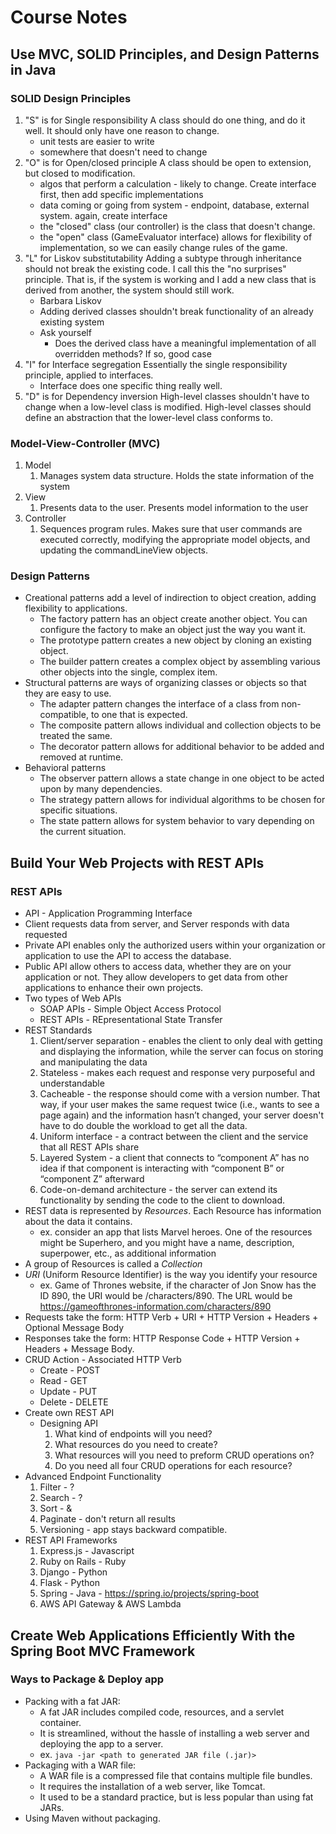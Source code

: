 # Course Notes

## Use MVC, SOLID Principles, and Design Patterns in Java

### SOLID Design Principles
1. "S" is for Single responsibility
   A class should do one thing, and do it well. It should only have one reason to change.
   - unit tests are easier to write
   - somewhere that doesn't need to change
2. "O" is for Open/closed principle
   A class should be open to extension, but closed to modification.
   - algos that perform a calculation - likely to change. Create interface first, then add specific implementations
   - data coming or going from system - endpoint, database, external system. again, create interface
   - the "closed" class (our controller) is the class that doesn't change.
   - the "open" class (GameEvaluator interface) allows for flexibility of implementation, so we can easily change rules of the game.
3. "L" for Liskov substitutability
   Adding a subtype through inheritance should not break the existing code. I call this the "no surprises" principle. That is, if the system is working and I add a new class that is derived from another, the system should still work.
   - Barbara Liskov
   - Adding derived classes shouldn't break functionality of an already existing system
   - Ask yourself
     - Does the derived class have a meaningful implementation of all overridden methods? If so, good case
4. "I" for Interface segregation
   Essentially the single responsibility principle, applied to interfaces.
   - Interface does one specific thing really well.
5. "D" is for Dependency inversion
   High-level classes shouldn't have to change when a low-level class is modified. High-level classes should define an abstraction that the lower-level class conforms to.

### Model-View-Controller (MVC)
1. Model
   1. Manages system data structure. Holds the state information of the system
2. View
   1. Presents data to the user. Presents model information to the user
3. Controller
   1. Sequences program rules. Makes sure that user commands are executed correctly, modifying the appropriate model objects, and updating the commandLineView objects.

### Design Patterns
- Creational patterns add a level of indirection to object creation, adding flexibility to applications.
  - The factory pattern has an object create another object. You can configure the factory to make an object just the way you want it.
  - The prototype pattern creates a new object by cloning an existing object.
  - The builder pattern creates a complex object by assembling various other objects into the single, complex item.
- Structural patterns are ways of organizing classes or objects so that they are easy to use.
  - The adapter pattern changes the interface of a class from non-compatible, to one that is expected.
  - The composite pattern allows individual and collection objects to be treated the same.
  - The decorator pattern allows for additional behavior to be added and removed at runtime.
- Behavioral patterns
  - The observer pattern allows a state change in one object to be acted upon by many dependencies.
  - The strategy pattern allows for individual algorithms to be chosen for specific situations.
  - The state pattern allows for system behavior to vary depending on the current situation.


## Build Your Web Projects with REST APIs

### REST APIs
- API - Application Programming Interface
- Client requests data from server, and Server responds with data requested
- Private API enables only the authorized users within your organization or application to use the API to access the database.
- Public API allow others to access data, whether they are on your application or not. They allow developers to get data from other applications to enhance their own projects.
- Two types of Web APIs
  - SOAP APIs - Simple Object Access Protocol
  - REST APIs - REpresentational State Transfer
- REST Standards
  1. Client/server separation - enables the client to only deal with getting and displaying the information, while the server can focus on storing and manipulating the data
  2. Stateless - makes each request and response very purposeful and understandable
  3. Cacheable - the response should come with a version number. That way, if your user makes the same request twice (i.e., wants to see a page again) and the information hasn’t changed, your server doesn't have to do double the workload to get all the data.
  4. Uniform interface - a contract between the client and the service that all REST APIs share
  5. Layered System - a client that connects to “component A” has no idea if that component is interacting with “component B” or “component Z” afterward
  6. Code-on-demand architecture - the server can extend its functionality by sending the code to the client to download.
- REST data is represented by *Resources*. Each Resource has information about the data it contains.
  - ex. consider an app that lists Marvel heroes. One of the resources might be Superhero, and you might have a name, description, superpower, etc., as additional information
- A group of Resources is called a *Collection*
- *URI* (Uniform Resource Identifier) is the way you identify your resource
  - ex. Game of Thrones website, if the character of Jon Snow has the ID 890, the URI would be  /characters/890. The URL would be https://gameofthrones-information.com/characters/890
- Requests take the form: HTTP Verb + URI + HTTP Version + Headers + Optional Message Body
- Responses take the form: HTTP Response Code + HTTP Version + Headers + Message Body.
- CRUD Action - Associated HTTP Verb
  - Create - POST
  - Read - GET
  - Update - PUT
  - Delete - DELETE
- Create own REST API
  - Designing API
    1. What kind of endpoints will you need?
    2. What resources do you need to create?
    3. What resources will you need to preform CRUD operations on?
    4. Do you need all four CRUD operations for each resource?
- Advanced Endpoint Functionality
  1. Filter - ?
  2. Search - ?
  3. Sort - &
  4. Paginate - don't return all results
  5. Versioning - app stays backward compatible.
- REST API Frameworks
  1. Express.js - Javascript
  2. Ruby on Rails - Ruby
  3. Django - Python
  4. Flask - Python
  5. Spring - Java - https://spring.io/projects/spring-boot
  6. AWS API Gateway & AWS Lambda


## Create Web Applications Efficiently With the Spring Boot MVC Framework

### Ways to Package & Deploy app
- Packing with a fat JAR:
  - A fat JAR includes compiled code, resources, and a servlet container. 
  - It is streamlined, without the hassle of installing a web server and deploying the app to a server.
  - ex. `java -jar <path to generated JAR file (.jar)>`
- Packaging with a WAR file:
  - A WAR file is a compressed file that contains multiple file bundles. 
  - It requires the installation of a web server, like Tomcat. 
  - It used to be a standard practice, but is less popular than using fat JARs.
- Using Maven without packaging.
